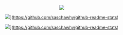
<div name="main" align="center">
  
  <br/>
  <br/>
  
  ![](https://komarev.com/ghpvc/?username=Nyaanity&color=447ff7&label=Visitor+count)
  
  ![](https://github-readme-stats.vercel.app/api?username=saschawhy&theme=radical)](https://github.com/saschawhy/github-readme-stats)

  ![](https://github-readme-stats.vercel.app/api/top-langs/?username=saschawhy&theme=radical)](https://github.com/saschawhy/github-readme-stats)
  
  <br/>
  <br/>
  
</div>
